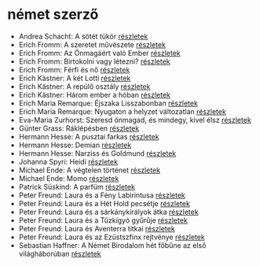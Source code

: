 # német szerző

- Andrea Schacht: A sötét tükör [részletek](_details/Andrea%20Schacht.md#id_951)
- Erich Fromm: A szeretet művészete [részletek](_details/Erich%20Fromm.md#id_288)
- Erich Fromm: Az Önmagáért való Ember [részletek](_details/Erich%20Fromm.md#id_314)
- Erich Fromm: Birtokolni vagy létezni? [részletek](_details/Erich%20Fromm.md#id_2)
- Erich Fromm: Férfi és nő [részletek](_details/Erich%20Fromm.md#id_290)
- Erich Kästner: A két Lotti [részletek](_details/Erich%20K%C3%A4stner.md#id_1199)
- Erich Kästner: A repülő osztály [részletek](_details/Erich%20K%C3%A4stner.md#id_964)
- Erich Kästner: Három ember a hóban [részletek](_details/Erich%20K%C3%A4stner.md#id_667)
- Erich Maria Remarque: Éjszaka Lisszabonban [részletek](_details/Erich%20Maria%20Remarque.md#id_357)
- Erich Maria Remarque: Nyugaton a helyzet változatlan [részletek](_details/Erich%20Maria%20Remarque.md#id_317)
- Eva-Maria Zurhorst: Szeresd önmagad, és mindegy, kivel élsz [részletek](_details/Eva-Maria%20Zurhorst.md#id_513)
- Günter Grass: Ráklépésben [részletek](_details/G%C3%BCnter%20Grass.md#id_358)
- Hermann Hesse: A pusztai farkas [részletek](_details/Hermann%20Hesse.md#id_400)
- Hermann Hesse: Demian [részletek](_details/Hermann%20Hesse.md#id_399)
- Hermann Hesse: Narziss és Goldmund [részletek](_details/Hermann%20Hesse.md#id_401)
- Johanna Spyri: Heidi [részletek](_details/Johanna%20Spyri.md#id_983)
- Michael Ende: A végtelen történet [részletek](_details/Michael%20Ende.md#id_353)
- Michael Ende: Momo [részletek](_details/Michael%20Ende.md#id_1430)
- Patrick Süskind: A parfüm [részletek](_details/Patrick%20S%C3%BCskind.md#id_408)
- Peter Freund: Laura és a Fény Labirintusa [részletek](_details/Peter%20Freund.md#id_1301)
- Peter Freund: Laura és a Hét Hold pecsétje [részletek](_details/Peter%20Freund.md#id_586)
- Peter Freund: Laura és a sárkánykirályok átka [részletek](_details/Peter%20Freund.md#id_587)
- Peter Freund: Laura és a Tűzkígyó gyűrűje [részletek](_details/Peter%20Freund.md#id_588)
- Peter Freund: Laura és Aventerra titkai [részletek](_details/Peter%20Freund.md#id_589)
- Peter Freund: Laura és az Ezüstszfinx rejtvénye [részletek](_details/Peter%20Freund.md#id_590)
- Sebastian Haffner: A Német Birodalom hét főbűne az első világháborúban [részletek](_details/Sebastian%20Haffner.md#id_1445)
